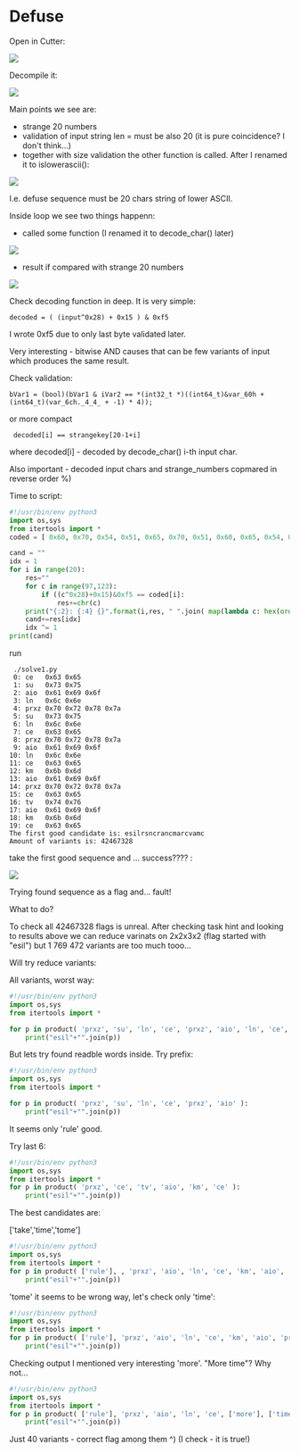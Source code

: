# Defuse

Open in Cutter:

![](img/defuse_main_asm.png)

Decompile it:

![](img/defuse_main_dec.png) 

Main points we see are:
- strange 20 numbers
- validation of input string len = must be also 20 (it is pure coincidence? I don't think...)
- together with size validation the other function is called. After I renamed it to islowerascii():

![](img/defuse_isalowerascii.png)

I.e. defuse sequence must be 20 chars string of lower ASCII.

Inside loop we see two things happenn:

- called some function (I renamed it to decode_char() later)

![](img/defuse_decode.png)

- result if compared with strange 20 numbers

![](img/defuse_validation.png)

Check decoding function in deep. It is very simple:
```
decoded = ( (input^0x28) + 0x15 ) & 0xf5
```
I wrote 0xf5 due to only last byte validated later.

Very interesting - bitwise AND causes that can be few variants of input which produces the same result.


Check validation:

```
bVar1 = (bool)(bVar1 & iVar2 == *(int32_t *)((int64_t)&var_60h + (int64_t)(var_6ch._4_4_ + -1) * 4));
```

or more compact

```
 decoded[i] == strangekey[20-1+i]
```
 where decoded[i] - decoded by decode_char() i-th input char.
 
 Also important - decoded input chars and strange_numbers copmared in reverse order %)
 
 
 Time to script:
 
```python
#!/usr/bin/env python3
import os,sys
from itertools import *
coded = [ 0x60, 0x70, 0x54, 0x51, 0x65, 0x70, 0x51, 0x60, 0x65, 0x54, 0x51, 0x60, 0x50, 0x54, 0x65, 0x60, 0x71, 0x54, 0x50, 0x60 ]

cand = ""
idx = 1
for i in range(20):
    res=""
    for c in range(97,123):
        if ((c^0x28)+0x15)&0xf5 == coded[i]:
            res+=chr(c)
    print("{:2}: {:4} {}".format(i,res, " ".join( map(lambda c: hex(ord(c)), res ) ) ))
    cand+=res[idx]
    idx ^= 1
print(cand)
```

run

```
 ./solve1.py 
 0: ce   0x63 0x65
 1: su   0x73 0x75
 2: aio  0x61 0x69 0x6f
 3: ln   0x6c 0x6e
 4: prxz 0x70 0x72 0x78 0x7a
 5: su   0x73 0x75
 6: ln   0x6c 0x6e
 7: ce   0x63 0x65
 8: prxz 0x70 0x72 0x78 0x7a
 9: aio  0x61 0x69 0x6f
10: ln   0x6c 0x6e
11: ce   0x63 0x65
12: km   0x6b 0x6d
13: aio  0x61 0x69 0x6f
14: prxz 0x70 0x72 0x78 0x7a
15: ce   0x63 0x65
16: tv   0x74 0x76
17: aio  0x61 0x69 0x6f
18: km   0x6b 0x6d
19: ce   0x63 0x65
The first good candidate is: esilrsncrancmarcvamc
Amount of variants is: 42467328
```

take the first good sequence and ... success???? :

![](img/defuse_solve1.png)

Trying found sequence as a flag and... fault!

What to do?

To check all 42467328 flags is unreal.
After checking task hint and looking to results above we can reduce varinats on 2x2x3x2 (flag started with "esil") but 1 769 472 variants are too much tooo...

Will try reduce variants:

All variants, worst way:

```python
#!/usr/bin/env python3
import os,sys
from itertools import *

for p in product( 'prxz', 'su', 'ln', 'ce', 'prxz', 'aio', 'ln', 'ce', 'km', 'aio', 'prxz', 'ce', 'tv', 'aio', 'km', 'ce' ):
    print("esil"+"".join(p))
```

But lets try found readble words inside.
Try prefix:

```python
#!/usr/bin/env python3
import os,sys
from itertools import *

for p in product( 'prxz', 'su', 'ln', 'ce', 'prxz', 'aio' ):
    print("esil"+"".join(p))
```

It seems only 'rule' good.

Try last 6:
```python
#!/usr/bin/env python3
import os,sys
from itertools import *
for p in product( 'prxz', 'ce', 'tv', 'aio', 'km', 'ce' ):
    print("esil"+"".join(p))
```

The best candidates are:

['take','time','tome']

```python
#!/usr/bin/env python3
import os,sys
from itertools import *
for p in product( ['rule'], , 'prxz', 'aio', 'ln', 'ce', 'km', 'aio', 'prxz', 'ce', ['take','time','tome']):
    print("esil"+"".join(p))
```

'tome' it seems to be wrong way, let's check only 'time':

```python
#!/usr/bin/env python3
import os,sys
from itertools import *
for p in product( ['rule'], 'prxz', 'aio', 'ln', 'ce', 'km', 'aio', 'prxz', 'ce', ['time']):
    print("esil"+"".join(p))
```

Checking output I mentioned very interesting 'more'. "More time"? Why not...

```python
#!/usr/bin/env python3
import os,sys
from itertools import *
for p in product( ['rule'], 'prxz', 'aio', 'ln', 'ce', ['more'], ['time']):
    print("esil"+"".join(p))
```

Just 40 variants - correct flag among them ^)
(I check - it is true!)


